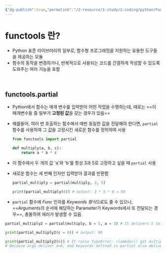 ```yaml
---
{"dg-publish":true,"permalink":"/2-resource/1-study/1-coding/python/functools/","noteIcon":"","created":"2024-08-19"}
---
```


# functools 란?

- Python 표준 라이브러리의 일부로, 함수형 프로그래밍을 지원하는 유용한 도구들을 제공하는 모듈
- 함수의 동작을 변경하거나, 반복적으로 사용되는 코드를 간결하게 작성할 수 있도록 도와주는 여러 기능을 포함

<br/>

## functools.partial

- Python에서 함수는 매개 변수를 입력받아 어떤 작업을 수행하는데, 때로는 ==이 매개변수들 중 일부가 **고정된 값**을 갖는 경우가 있음==
- 예를들어, 여러 번 호출하는 함수에서 매번 동일한 값을 전달해야 한다면, `partial` 함수를 사용하여 그 값을 고정시킨 새로운 함수를 정의하여 사용

	```python
	from functools import partial
	
	def multiply(a, b, c):
		return a * b * c
	```

- 이 함수에서 두 개의 값 'a'와 'b'를 항상 3과 5로 고정하고 싶을 때 `partial` 사용
- 새로운 함수는 세 번째 인자만 입력받아 결과를 반환함

	```python
	partial_multiply = partial(multiply, 3, 5)
	
	print(partial_multiply(6)) # output: 3 * 5 * 6 = 90
	```

- `partial` 함수에 *Func* 인자를 *Keywords 형식*으로도 줄 수 있으나, ==Arguments의 순서에 해당하는 Parameter가 Keywords에서 또 전달되는 경우==, 충돌하여 에러가 발생할 수 있음

```python
partial_multiply2 = partial(multiply, b = 5, a = 3) # It delivers 5 to 'b' parameter, and 3 to 'a' parameter

print(partial_multiply2(c = 6)) # output: 90

print(partial_multiply2(6)) # It raise TypeError: <lambda>() got multiple values for argument 'a'.
# Because args deliver a=6, and keywords defined in partial also deliver a = 6.
```